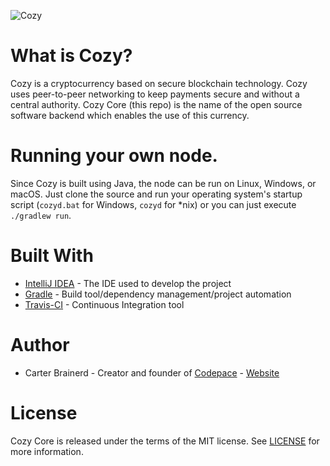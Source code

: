 ![Cozy](https://github.com/cbrnrd/Cozy/blob/master/img/MAIN_IMG_AND_LOGO.png)

# What is Cozy?
Cozy is a cryptocurrency based on secure blockchain technology. Cozy uses peer-to-peer networking to keep payments secure and without a central authority. Cozy Core (this repo) is the name of the open source software backend which enables the use of this currency.

# Running your own node.
Since Cozy is built using Java, the node can be run on Linux, Windows, or macOS. Just clone the source and run your operating system's startup script
(`cozyd.bat` for Windows, `cozyd` for *nix) or you can just execute `./gradlew run`.
# Built With
- [IntelliJ IDEA](https://www.jetbrains.com/idea/) - The IDE used to develop the project
- [Gradle](https://gradle.org/) - Build tool/dependency management/project automation
- [Travis-CI](https://travis-ci.org/) - Continuous Integration tool

# Author
- Carter Brainerd - Creator and founder of [Codepace](http://codepace.io) - [Website](carterbrainerd.me)

# License
Cozy Core is released under the terms of the MIT license. See [LICENSE](https://github.com/cbrnrd/Cozy/blob/master/LICENSE) for more information.
